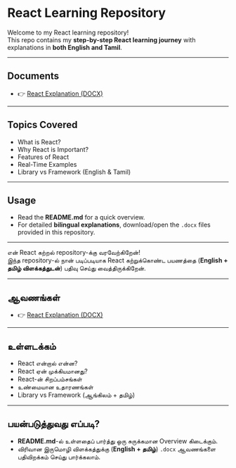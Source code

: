 <!-- # Explanation of React

---

## What is React?

1. **React is a JavaScript library** used for building user interfaces, especially single-page applications.  
2. It allows developers to **create reusable UI components**, which makes development faster and more efficient.  
3. React uses a **virtual DOM** to update only the parts of the web page that change, improving performance.  
4. It follows a **component-based architecture**, making the code more organized and easier to maintain.  
5. React is widely used in modern web development by companies like Facebook, Instagram, and Netflix.  

### Real_Time Example :-
Suppose you are using an **E-commerce Website (like Amazon or Flipkart)**.  
- When you add a product to the **cart**, the cart count at the top updates instantly.  
- But the **entire page does not reload**.  
- This smooth and fast update happens because the website is built using **React**.  

---

## React என்றால் என்ன?

1. **React என்பது JavaScript library** ஆகும், இது இணையதளத்தின் User Interface (UI) உருவாக்க பயன்படுத்தப்படுகிறது.  
2. React மூலம் **மீண்டும் பயன்படுத்தக்கூடிய UI components** உருவாக்க முடியும், இதனால் வேகமாகவும் எளிதாகவும் development செய்யலாம்.  
3. இது **Virtual DOM** பயன்படுத்தி, மாற்றம் ஏற்பட்ட பகுதியை மட்டும் update செய்கிறது, இதனால் வேகமான செயல்திறன் கிடைக்கும்.  
4. **Component-based architecture** பின்பற்றுவதால், code சீராகவும் பராமரிக்க எளிதாகவும் இருக்கும்.  
5. Facebook, Instagram, Netflix போன்ற பெரிய நிறுவனங்கள் **React-ஐ அதிகமாக பயன்படுத்துகின்றன**.  

### உண்மையான உதாரணம் :-
நீங்கள் ஒரு **மின்னணு வணிக வலைத்தளத்தை (அமேசான் அல்லது பிளிப்கார்ட் போன்றவை)** பயன்படுத்துகிறீர்கள் என்று வைத்துக்கொள்வோம்.
- நீங்க ஒரு product-ஐ **cart-க்கு add பண்ணும்போது**, மேல இருக்குற cart count உடனடியாக update ஆகும்.  
- ஆனால் முழுப் பக்கமும் மீண்டும் **reload** ஆகாது.
- வலைத்தளம் **ரியாக்ட்** ஐப் பயன்படுத்தி உருவாக்கப்பட்டுள்ளதால் இந்த மென்மையான மற்றும் வேகமான புதுப்பிப்பு நிகழ்கிறது.

---

## Why React is Important? 

1. **Faster Performance** – React uses Virtual DOM to update only the required parts of a page.  
2. **Reusable Components** – Same UI components can be reused, saving time and effort.  
3. **Easy to Maintain** – Component-based architecture makes applications more organized.  
4. **Large Community Support** – Millions of developers contribute, ensuring continuous growth.  
5. **High Industry Demand** – React developers are in high demand in web development jobs.  

## React ஏன் முக்கியமானது?

1. **வேகமான செயல்திறன்** – React Virtual DOM-ஐ பயன்படுத்தி தேவையான பகுதியை மட்டும் update செய்கிறது.  
2. **மீண்டும் பயன்படுத்தக்கூடிய Components** – ஒரே UI components-ஐ பலமுறை பயன்படுத்தலாம்.  
3. **பராமரிக்க எளிது** – Component-based architecture காரணமாக application சீராக இருக்கும்.  
4. **பெரிய Community Support** – லட்சக்கணக்கான developers React-க்கு support தருகிறார்கள்.  
5. **வேலை வாய்ப்பு அதிகம்** – React developer-க்களுக்கு IT துறையில் அதிக வேலை வாய்ப்பு உள்ளது.  

---

## Features of **React** :-

1. **JSX (JavaScript XML)** – Allows writing HTML-like code inside JavaScript.  
2. **Virtual DOM** – Improves performance by updating only changed elements.  
3. **Component-Based** – Applications are divided into reusable small components.  
4. **One-Way Data Binding** – Data flows in one direction, making debugging easier.  
5. **Rich Ecosystem** – Compatible with many tools, libraries, and extensions.  

## React-ன் சிறப்பம்சங்கள் :- 

1. **JSX (JavaScript XML)** – JavaScript-க்குள் HTML போல code எழுத அனுமதிக்கிறது.  
2. **Virtual DOM** – மாற்றம் ஏற்பட்ட பகுதிகளை மட்டும் update செய்வதால் வேகம் அதிகரிக்கும்.  
3. **Component-Based** – Application சிறிய reusable components-ஆக பிரிக்கப்பட்டிருக்கும்.  
4. **One-Way Data Binding** – Data ஒரே திசையில் செல்லும், debugging எளிதாகும்.  
5. **பெரிய Ecosystem** – பல tools, libraries, extensions-க்கு React இணக்கமானது.  

---

##  Library vs Framework :-

| **Aspect**        | **Library** (React)                                   | **Framework** (Angular)                          |
|--------------------|-------------------------------------------------------|--------------------------------------------------|
| **Definition**     | Collection of reusable code that developers call when needed. | Complete structure that controls the flow of the application. |
| **Control**        | Developer has control – you decide when and how to use it. | Framework controls the flow – you follow its rules. |
| **Flexibility**    | More flexible, can integrate with other libraries easily. | Less flexible, follows strict patterns. |
| **Learning Curve** | Easier to learn and start quickly.                    | Steeper learning curve due to many built-in features. |
| **Example**        | React, Lodash                                        | Angular, Django, Spring                          |

---

##  Library vs Framework (நூலகம் vs கட்டமைப்பு) :-

| **விளக்கம்**           | **Library** (React)                                              | **Framework** (Angular)                                 |
|-------------------------|------------------------------------------------------------------|---------------------------------------------------------|
| **அர்த்தம்**            | தேவையானபோது பயன்படுத்தக்கூடிய reusable code களின் தொகுப்பு.       | Application-ன் முழு structure-ஐ நிர்வகிக்கும் system.   |
| **கட்டுப்பாடு**         | Developer-க்கு கட்டுப்பாடு இருக்கும் – எப்போது, எப்படி பயன்படுத்தணும் நீங்கள்தான் முடிவு. | Framework-க்கு கட்டுப்பாடு இருக்கும் – அது சொன்ன விதிகளை நீங்க பின்பற்றணும். |
| **நெகிழ்வு**            | அதிக நெகிழ்வு, மற்ற Libraries-ஐ எளிதில் சேர்க்கலாம்.               | குறைந்த நெகிழ்வு, strict patterns பின்பற்றணும்.          |
| **கற்றல் சிரமம்**       | எளிதில் கற்றுக்கொள்ளலாம், விரைவாக தொடங்கலாம்.                     | அதிக சிரமம், ஏனெனில் பல built-in features இருக்கும்.   |
| **உதாரணம்**            | React, Lodash                                                  | Angular, Django, Spring                                 |

--- -->


# React Learning Repository 

Welcome to my React learning repository!  
This repo contains my **step-by-step React learning journey** with explanations in **both English and Tamil**.

---

## Documents

- 👉 [React Explanation (DOCX)](./React_Explanation.docx)  

---

## Topics Covered

- What is React?  
- Why React is Important?  
- Features of React  
- Real-Time Examples  
- Library vs Framework (English & Tamil)  

---

## Usage

- Read the **README.md** for a quick overview.  
- For detailed **bilingual explanations**, download/open the `.docx` files provided in this repository.  

---


என் React கற்றல் repository-க்கு வரவேற்கிறேன்!  
இந்த repository-ல் நான் படிப்படியாக React கற்றுக்கொண்ட பயணத்தை (**English + தமிழ் விளக்கத்துடன்**) பதிவு செய்து வைத்திருக்கிறேன்.

---

## ஆவணங்கள்

- 👉 [React Explanation (DOCX)](./React_Explanation.docx)

---

## உள்ளடக்கம்

- React என்றால் என்ன?  
- React ஏன் முக்கியமானது?  
- React-ன் சிறப்பம்சங்கள்  
- உண்மையான உதாரணங்கள்  
- Library vs Framework (ஆங்கிலம் + தமிழ்)  

---

## பயன்படுத்துவது எப்படி?

- **README.md**-ல் உள்ளதைப் பார்த்து ஒரு சுருக்கமான Overview கிடைக்கும்.  
- விரிவான இருமொழி விளக்கத்துக்கு (**English + தமிழ்**) `.docx` ஆவணங்களை பதிவிறக்கம் செய்து பார்க்கலாம்.  
